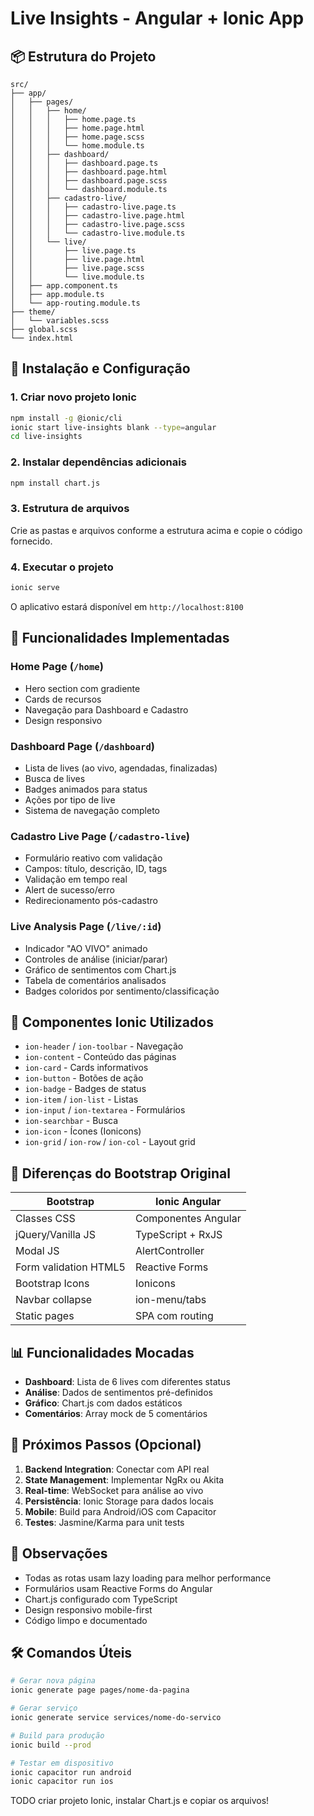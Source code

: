 # Live Insights - Angular + Ionic App

## 📦 Estrutura do Projeto

```
src/
├── app/
│   ├── pages/
│   │   ├── home/
│   │   │   ├── home.page.ts
│   │   │   ├── home.page.html
│   │   │   ├── home.page.scss
│   │   │   └── home.module.ts
│   │   ├── dashboard/
│   │   │   ├── dashboard.page.ts
│   │   │   ├── dashboard.page.html
│   │   │   ├── dashboard.page.scss
│   │   │   └── dashboard.module.ts
│   │   ├── cadastro-live/
│   │   │   ├── cadastro-live.page.ts
│   │   │   ├── cadastro-live.page.html
│   │   │   ├── cadastro-live.page.scss
│   │   │   └── cadastro-live.module.ts
│   │   └── live/
│   │       ├── live.page.ts
│   │       ├── live.page.html
│   │       ├── live.page.scss
│   │       └── live.module.ts
│   ├── app.component.ts
│   ├── app.module.ts
│   └── app-routing.module.ts
├── theme/
│   └── variables.scss
├── global.scss
└── index.html
```

## 🚀 Instalação e Configuração

### 1. Criar novo projeto Ionic

```bash
npm install -g @ionic/cli
ionic start live-insights blank --type=angular
cd live-insights
```

### 2. Instalar dependências adicionais

```bash
npm install chart.js
```

### 3. Estrutura de arquivos

Crie as pastas e arquivos conforme a estrutura acima e copie o código fornecido.

### 4. Executar o projeto

```bash
ionic serve
```

O aplicativo estará disponível em `http://localhost:8100`

## 📱 Funcionalidades Implementadas

### Home Page (`/home`)
- Hero section com gradiente
- Cards de recursos
- Navegação para Dashboard e Cadastro
- Design responsivo

### Dashboard Page (`/dashboard`)
- Lista de lives (ao vivo, agendadas, finalizadas)
- Busca de lives
- Badges animados para status
- Ações por tipo de live
- Sistema de navegação completo

### Cadastro Live Page (`/cadastro-live`)
- Formulário reativo com validação
- Campos: título, descrição, ID, tags
- Validação em tempo real
- Alert de sucesso/erro
- Redirecionamento pós-cadastro

### Live Analysis Page (`/live/:id`)
- Indicador "AO VIVO" animado
- Controles de análise (iniciar/parar)
- Gráfico de sentimentos com Chart.js
- Tabela de comentários analisados
- Badges coloridos por sentimento/classificação

## 🎨 Componentes Ionic Utilizados

- `ion-header` / `ion-toolbar` - Navegação
- `ion-content` - Conteúdo das páginas
- `ion-card` - Cards informativos
- `ion-button` - Botões de ação
- `ion-badge` - Badges de status
- `ion-item` / `ion-list` - Listas
- `ion-input` / `ion-textarea` - Formulários
- `ion-searchbar` - Busca
- `ion-icon` - Ícones (Ionicons)
- `ion-grid` / `ion-row` / `ion-col` - Layout grid

## 🔄 Diferenças do Bootstrap Original

| Bootstrap | Ionic Angular |
|-----------|---------------|
| Classes CSS | Componentes Angular |
| jQuery/Vanilla JS | TypeScript + RxJS |
| Modal JS | AlertController |
| Form validation HTML5 | Reactive Forms |
| Bootstrap Icons | Ionicons |
| Navbar collapse | ion-menu/tabs |
| Static pages | SPA com routing |

## 📊 Funcionalidades Mocadas

- **Dashboard**: Lista de 6 lives com diferentes status
- **Análise**: Dados de sentimentos pré-definidos
- **Gráfico**: Chart.js com dados estáticos
- **Comentários**: Array mock de 5 comentários

## 🎯 Próximos Passos (Opcional)

1. **Backend Integration**: Conectar com API real
2. **State Management**: Implementar NgRx ou Akita
3. **Real-time**: WebSocket para análise ao vivo
4. **Persistência**: Ionic Storage para dados locais
5. **Mobile**: Build para Android/iOS com Capacitor
6. **Testes**: Jasmine/Karma para unit tests

## 📝 Observações

- Todas as rotas usam lazy loading para melhor performance
- Formulários usam Reactive Forms do Angular
- Chart.js configurado com TypeScript
- Design responsivo mobile-first
- Código limpo e documentado

## 🛠️ Comandos Úteis

```bash
# Gerar nova página
ionic generate page pages/nome-da-pagina

# Gerar serviço
ionic generate service services/nome-do-servico

# Build para produção
ionic build --prod

# Testar em dispositivo
ionic capacitor run android
ionic capacitor run ios
```

TODO criar projeto Ionic, instalar Chart.js e copiar os arquivos!
